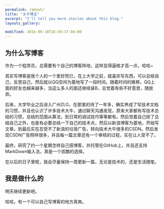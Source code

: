 ```yaml
---
permalink: /about/
title: "关于博主"
excerpt: "I'll tell you more stories about this blog."
layouts_gallery:

modified: 2016-09-10T16:39:37-04:00
---
```

## 为什么写博客
作为一个程序员，总需要有个自己的博客阵地，这样显得逼格才高一点，哈哈~

其实写博客是我个人的一个爱好而已，在上大学之前，就喜欢写东西，可以总结自己，反思自己，然后就以QQ空间为基地写了一段时间。随着时间的推移，QQ上面的好友也越来越多，当这么多人的面还继续装B，总觉着有些不好意思，随放弃。

后来，大学毕业之后进入广州ZLG，在那里的待了一年多，确实养成了写技术文档的习惯，并且也认识了许多技术大牛，通过聊天沟通发现，原来大家都有写技术总结的习惯，总结的范围从算法，到日常的调试技巧等等都有。然后觉着自己除了总结自己之外，也是有必要总结一下自己的技术点，然后以新浪博客为基地，开始写文章。到最后实在忍受不了新浪的垃圾广告，转向技术大牛很多的CSDN。然后发现CSDN广告照样很多，并且每一篇文章还有一个审核的过程，实在让人受不了。

最终，研究了约一个星期怎样自己搭博客，并托管在GitHub上，并且还支持MarkDown输入法，真是一个炫酷的选择。

在以后的日子里呢，我会尽量保持一周更新一篇，无论是技术的，还是生活随笔。

## 我是做什么的

明天继续更新吧。

哈哈，有一个可以自己写博客的地方真爽。



